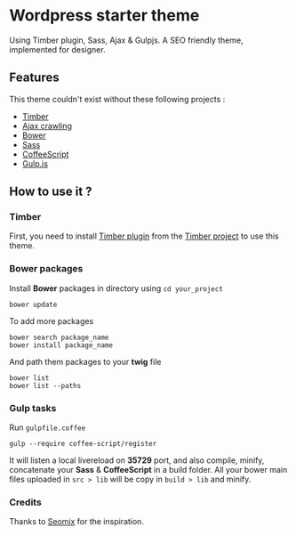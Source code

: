 Wordpress starter theme
===

Using Timber plugin, Sass, Ajax & Gulpjs. A SEO friendly theme, implemented for designer.


## Features

This theme couldn't exist without these following projects :

- [Timber](http://jarednova.github.io/timber/)
- [Ajax crawling](https://developers.google.com/webmasters/ajax-crawling/)
- [Bower](http://bower.io/)
- [Sass](http://sass-lang.com/)
- [CoffeeScript](http://coffeescript.org/)
- [Gulp.js](http://gulpjs.com/)



## How to use it ?

### Timber 

First, you need to install [Timber plugin](http://wordpress.org/plugins/timber-library/) from the [Timber project](http://jarednova.github.io/timber/) to use this theme.


### Bower packages

Install **Bower** packages in directory using `cd your_project`

	bower update
	
To add more packages

	bower search package_name
	bower install package_name

And path them packages to your **twig** file

	bower list
	bower list --paths
	

### Gulp tasks 

Run `gulpfile.coffee`

	gulp --require coffee-script/register

It will listen a local livereload on **35729** port, and also compile, minify, concatenate your **Sass** & **CoffeeScript** in a build folder. All your bower main files uploaded in `src > lib` will be copy in `build > lib` and minify.


### Credits

Thanks to [Seomix](http://www.seomix.fr/navigation-ajax/) for the inspiration.